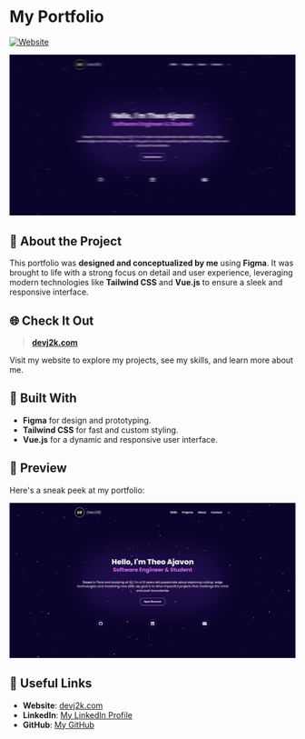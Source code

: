 <!--
## Todo
- [x] Responsive font size
- [x] Add dots on timeline AboutView + change line width
- [x] Make projects card more attractive
- [x] Fix responsive on iPhone SE and check others
- [x] Margin between each tab
- [x] Add sphere or stars on background to create an atmosphere + gradient effect
- [x] Add shiny effect on the background + simulate lights ( + try tiles background )
- [x] Add real text + redirection (href) + hide breakpoint indicator
- [x] Find color theme + background color
- [x] Navigation bar in < breakpoint Md
- [x] Light and Dark Mode
- [x] Hover effects on each button
- [x] Adding Firebase
- [x] Suspense effect on project card
- [x] Contact page working + modal to indicate success or failure
- [x] Animation on appear
- [x] Filter project by categories in ProjectsView
- [x] Protect firebase request + Rules in Firebase
- [x] Adding custom console.log
- [x] Add videos from storage in AboutView
- [x] Optimize App + CSS
- [x] Adjust dark mode color (Bg, border,...)
- [x] Navbar in AboutView at breakpoint <= Md
- [x] Same navbar for all tabs ? No
- [x] AboutTab > AboutCard color are different
- [x] Animation left to right View More Btn
- [x] Fetch img for project from Storage | Use a canva or default image instead
- [x] Turn on all fetch from Firebase
- [x] about-div-tab pop-up animation
- [x] Background for PresentationTab
- [x] Highlight certain AboutCard + Possibility to add link in AboutCard
- [x] Little paragraph to explain Tab in ProjectsView
- [x] Find solution about 3D videos because Storage is too expensive. Use iFrame instead.
- [x] Put all local-data.json & about-data.json on Firestore
- [x] Project link for aboutCard
- [x] Add date field on each data to order by Date
- [x] Add Feedbacks / Experiences tab
- [x] Change index.html Title name + change logo
- [x] Fix z-index for max-md:navbar & footer
- [x] Fix stars background for mobileVersion
- [x] Add period to ProjectCard
- [x] Add CV to local route
- [x] Use localData instead Firestore
- [x] Add contact@devj2k.com
-->
<!-- https://developer.mozilla.org/en-US/docs/Web/API/Canvas_API/Tutorial/Drawing_text -->
<!-- - [ ] Search project animation -->

# My Portfolio

[![Website](https://img.shields.io/badge/Website-Visit-blue?style=for-the-badge)](https://devj2k.com)

![Portfolio Preview](./public/projects/portfolio_blur.png)

## 🌟 About the Project

This portfolio was **designed and conceptualized by me** using **Figma**. It was brought to life with a strong focus on detail and user experience, leveraging modern technologies like **Tailwind CSS** and **Vue.js** to ensure a sleek and responsive interface.

## 🌐 Check It Out

> **[devj2k.com](https://devj2k.com)**

Visit my website to explore my projects, see my skills, and learn more about me.

## 🚀 Built With

- **Figma** for design and prototyping.
- **Tailwind CSS** for fast and custom styling.
- **Vue.js** for a dynamic and responsive user interface.

## 📸 Preview

Here's a sneak peek at my portfolio:

![Portfolio Screenshot](./public/projects/portfolio.png)

## 🔗 Useful Links

- **Website**: [devj2k.com](https://devj2k.com)
- **LinkedIn**: [My LinkedIn Profile](https://www.linkedin.com/in/devj2k)
- **GitHub**: [My GitHub](https://github.com/DevJ2K)

<!--
## 📝 License

This project is licensed under the MIT License. See the [LICENSE](LICENSE) file for more details.
-->
